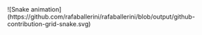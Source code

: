 <div>
![Snake animation](https://github.com/rafaballerini/rafaballerini/blob/output/github-contribution-grid-snake.svg)
 </div>
